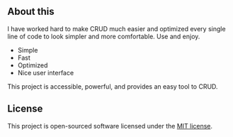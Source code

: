 ## About this

I have worked hard to make CRUD much easier and optimized every single line of code to look simpler and more comfortable. 
Use and enjoy.

- Simple
- Fast
- Optimized
- Nice user interface

This project is accessible, powerful, and provides an easy tool to CRUD.

## License

This project is open-sourced software licensed under the [MIT license](https://opensource.org/licenses/MIT).
